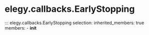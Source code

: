 # elegy.callbacks.EarlyStopping

::: elegy.callbacks.EarlyStopping
    selection:
        inherited_members: true
        members:
            - __init__